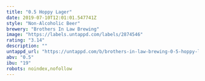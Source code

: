 ```yaml
---
title: "0.5 Hoppy Lager"
date: 2019-07-10T12:01:01.547741Z
style: "Non-Alcoholic Beer"
brewery: "Brothers In Law Brewing"
image: "https://labels.untappd.com/labels/2874546"
rating: "3.14"
description: ""
untappd_url: "https://untappd.com/b/brothers-in-law-brewing-0-5-hoppy-lager/2874546"
abv: "0.5"
ibu: "19"
robots: noindex,nofollow
---
```

